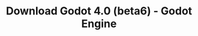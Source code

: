 ---
# Generated by /tools/generators/src/download_archive_generator !!! do not edit by hand !!!
title: 'Download Godot 4.0 (beta6) - Godot Engine'
type: 'download/archive'
name: '4.0'
flavor: 'beta6'
release_date: '2022-11-23T03:00:00-00:00'
release_notes: 'article/dev-snapshot-godot-4-0-beta-6/'
primaryPlatforms:
  - 'android.apk'
  - 'linux.64'
  - 'macos.universal'
  - 'windows.64'
  - 'web'
  - 'templates'
links:
  android.apk:
    name: 'android.apk'
    title: 'Android'
    caption: 'APK Universal (ARM64 + ARMv7 + x86_64 + x86)'
    tags:
      - 'APK download'
      - 'ARM64/v7'
      - 'x86 (64 & 32 bit)'
    hosts:
      github_builds:
        regular: 'https://github.com/godotengine/godot-builds/releases/download/4.0-beta6/Godot_v4.0-beta6_android_editor.apk'
        mono: '#'
      github:
        regular: 'https://github.com/godotengine/godot/releases/download/4.0-beta6/Godot_v4.0-beta6_android_editor.apk'
        mono: '#'
  linux.64:
    name: 'linux.64'
    title: 'Linux'
    caption: 'Padrão (x86_64)'
    tags:
      - '64 bit'
    hosts:
      github_builds:
        regular: 'https://github.com/godotengine/godot-builds/releases/download/4.0-beta6/Godot_v4.0-beta6_linux.x86_64.zip'
        mono: 'https://github.com/godotengine/godot-builds/releases/download/4.0-beta6/Godot_v4.0-beta6_mono_linux_x86_64.zip'
      github:
        regular: 'https://github.com/godotengine/godot/releases/download/4.0-beta6/Godot_v4.0-beta6_linux.x86_64.zip'
        mono: 'https://github.com/godotengine/godot/releases/download/4.0-beta6/Godot_v4.0-beta6_mono_linux_x86_64.zip'
  macos.universal:
    name: 'macos.universal'
    title: 'macOS'
    caption: 'Universal (x86_64 + Silício da Apple)'
    tags:
      - 'Intel/Apple Silicon'
      - '64 bit'
    hosts:
      github_builds:
        regular: 'https://github.com/godotengine/godot-builds/releases/download/4.0-beta6/Godot_v4.0-beta6_macos.universal.zip'
        mono: 'https://github.com/godotengine/godot-builds/releases/download/4.0-beta6/Godot_v4.0-beta6_mono_macos.universal.zip'
      github:
        regular: 'https://github.com/godotengine/godot/releases/download/4.0-beta6/Godot_v4.0-beta6_macos.universal.zip'
        mono: 'https://github.com/godotengine/godot/releases/download/4.0-beta6/Godot_v4.0-beta6_mono_macos.universal.zip'
  windows.64:
    name: 'windows.64'
    title: 'Windows'
    caption: 'Padrão (x86_64)'
    tags:
      - '64 bit'
    hosts:
      github_builds:
        regular: 'https://github.com/godotengine/godot-builds/releases/download/4.0-beta6/Godot_v4.0-beta6_win64.exe.zip'
        mono: 'https://github.com/godotengine/godot-builds/releases/download/4.0-beta6/Godot_v4.0-beta6_mono_win64.zip'
      github:
        regular: 'https://github.com/godotengine/godot/releases/download/4.0-beta6/Godot_v4.0-beta6_win64.exe.zip'
        mono: 'https://github.com/godotengine/godot/releases/download/4.0-beta6/Godot_v4.0-beta6_mono_win64.zip'
  web:
    name: 'web'
    title: 'Editor Web'
    caption: ''
    tags:
      - 'Self-hosted'
      - 'Cross-platform'
    hosts:
      github_builds:
        regular: 'https://github.com/godotengine/godot-builds/releases/download/4.0-beta6/Godot_v4.0-beta6_web_editor.zip'
        mono: '#'
      github:
        regular: 'https://github.com/godotengine/godot/releases/download/4.0-beta6/Godot_v4.0-beta6_web_editor.zip'
        mono: '#'
  linux.arm64:
    name: 'linux.arm64'
    title: 'Linux'
    caption: 'Padrão (ARM64)'
    tags:
      - 'ARM64'
      - '64 bit'
    hosts:
      github_builds:
        regular: 'https://github.com/godotengine/godot-builds/releases/download/4.0-beta6/Godot_v4.0-beta6_linux.arm64.zip'
        mono: 'https://github.com/godotengine/godot-builds/releases/download/4.0-beta6/Godot_v4.0-beta6_mono_linux_arm64.zip'
      github:
        regular: 'https://github.com/godotengine/godot/releases/download/4.0-beta6/Godot_v4.0-beta6_linux.arm64.zip'
        mono: 'https://github.com/godotengine/godot/releases/download/4.0-beta6/Godot_v4.0-beta6_mono_linux_arm64.zip'
  linux.32:
    name: 'linux.32'
    title: 'Linux'
    caption: 'Padrão (x86)'
    tags:
      - '32 bit'
    hosts:
      github_builds:
        regular: 'https://github.com/godotengine/godot-builds/releases/download/4.0-beta6/Godot_v4.0-beta6_linux.x86_32.zip'
        mono: 'https://github.com/godotengine/godot-builds/releases/download/4.0-beta6/Godot_v4.0-beta6_mono_linux_x86_32.zip'
      github:
        regular: 'https://github.com/godotengine/godot/releases/download/4.0-beta6/Godot_v4.0-beta6_linux.x86_32.zip'
        mono: 'https://github.com/godotengine/godot/releases/download/4.0-beta6/Godot_v4.0-beta6_mono_linux_x86_32.zip'
  linux.arm32:
    name: 'linux.arm32'
    title: 'Linux'
    caption: 'Padrão (ARM32)'
    tags:
      - 'ARM32'
      - '32 bit'
    hosts:
      github_builds:
        regular: 'https://github.com/godotengine/godot-builds/releases/download/4.0-beta6/Godot_v4.0-beta6_linux.arm32.zip'
        mono: 'https://github.com/godotengine/godot-builds/releases/download/4.0-beta6/Godot_v4.0-beta6_mono_linux_arm32.zip'
      github:
        regular: 'https://github.com/godotengine/godot/releases/download/4.0-beta6/Godot_v4.0-beta6_linux.arm32.zip'
        mono: 'https://github.com/godotengine/godot/releases/download/4.0-beta6/Godot_v4.0-beta6_mono_linux_arm32.zip'
  windows.32:
    name: 'windows.32'
    title: 'Windows'
    caption: 'Padrão (x86)'
    tags:
      - '32 bit'
    hosts:
      github_builds:
        regular: 'https://github.com/godotengine/godot-builds/releases/download/4.0-beta6/Godot_v4.0-beta6_win32.exe.zip'
        mono: 'https://github.com/godotengine/godot-builds/releases/download/4.0-beta6/Godot_v4.0-beta6_mono_win32.zip'
      github:
        regular: 'https://github.com/godotengine/godot/releases/download/4.0-beta6/Godot_v4.0-beta6_win32.exe.zip'
        mono: 'https://github.com/godotengine/godot/releases/download/4.0-beta6/Godot_v4.0-beta6_mono_win32.zip'
  aar_library:
    name: 'aar_library'
    title: 'Biblioteca de AAR'
    caption: ''
    tags:
      - 'Android plugins'
      - 'Java'
      - 'Kotlin'
    hosts:
      github_builds:
        regular: 'https://github.com/godotengine/godot-builds/releases/download/4.0-beta6/godot-lib.4.0.beta6.template_release.aar'
        mono: '#'
      github:
        regular: 'https://github.com/godotengine/godot/releases/download/4.0-beta6/godot-lib.4.0.beta6.template_release.aar'
        mono: '#'
  templates:
    name: 'templates'
    title: 'Modelos de exportação'
    caption: ''
    tags:
      - 'Utilizado para exportar os seus jogos para todas as plataformas suportadas'
    hosts:
      github_builds:
        regular: 'https://github.com/godotengine/godot-builds/releases/download/4.0-beta6/Godot_v4.0-beta6_export_templates.tpz'
        mono: 'https://github.com/godotengine/godot-builds/releases/download/4.0-beta6/Godot_v4.0-beta6_mono_export_templates.tpz'
      github:
        regular: 'https://github.com/godotengine/godot/releases/download/4.0-beta6/Godot_v4.0-beta6_export_templates.tpz'
        mono: 'https://github.com/godotengine/godot/releases/download/4.0-beta6/Godot_v4.0-beta6_mono_export_templates.tpz'
---